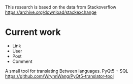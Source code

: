 This research is based on the data from Stackoverflow https://archive.org/download/stackexchange

# Current work

- Link
- User
- Post
- Comment

A small tool for translating Between languages. PyQt5 + SQL
https://github.com/WrynnWang/PyQt5-translator-tool
